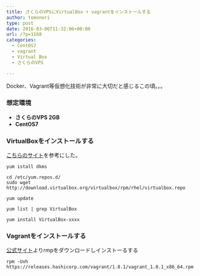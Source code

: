 ```yaml
---
title: さくらのVPSにVirtualBox + vagrantをインストールする
author: tomonori
type: post
date: 2016-03-06T11:32:06+00:00
url: /?p=1168
categories:
  - CentOS7
  - vagrant
  - Virtual Box
  - さくらのVPS

---
```

Docker、Vagrant等仮想化技術が非常に大切だと感じるこの頃｡｡｡

### 想定環境

  * **さくらのVPS 2GB**
  * **CentOS7**

### VirtualBoxをインストールする

[こちらのサイト](http://qiita.com/Itomaki/items/9a6a314a853cdcd00f80)を参考にした。

```:bash
yum istall dkms

cd /etc/yum.repos.d/
sudo wget http://download.virtualbox.org/virtualbox/rpm/rhel/virtualbox.repo

yum update

yum list | grep VirtualBox

yum install VirtualBox-xxxx
```

### Vagrantをインストールする

[公式サイト](https://www.vagrantup.com/downloads.html)よりrmpをダウンロードしインストーるする

```:bash
rpm -Uvh https://releases.hashicorp.com/vagrant/1.8.1/vagrant_1.8.1_x86_64.rpm
```